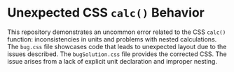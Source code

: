 # Unexpected CSS `calc()` Behavior
This repository demonstrates an uncommon error related to the CSS `calc()` function: inconsistencies in units and problems with nested calculations. The `bug.css` file showcases code that leads to unexpected layout due to the issues described. The `bugSolution.css` file provides the corrected CSS.  The issue arises from a lack of explicit unit declaration and improper nesting.